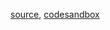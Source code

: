 [source](https://github.com/rrag/whalestats-stockcharts/blob/master/docs/lib/charts/MovingAverageCrossOverAlgorithm.js), [codesandbox](https://codesandbox.io/s/github/rrag/whalestats-stockcharts-examples2/tree/master/examples/MovingAverageCrossOverAlgorithm)
